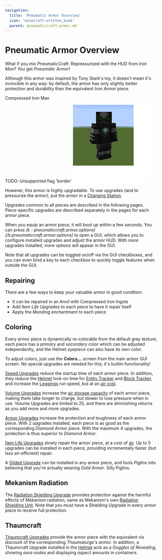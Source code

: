 ```yaml
---
navigation:
  title: 'Pneumatic Armor Overview'
  icon: 'minecraft:written_book'
  parent: pneumaticcraft:armor.md
---
```


# Pneumatic Armor Overview

What if you mix <Color id="dark_green">PneumaticCraft: Repressurized</Color> with the HUD from _Iron Man_? You get _Pneumatic Armor_!

Although this armor was inspired by Tony Stark's toy, it doesn't mean it's invincible in any way: by default, the armor has only slightly better protection and durability than the equivalent _Iron Armor_ piece.

Compressed Iron Man

TODO: Unsupported flag 'border'
![](pneumatic_armor.png)

However, this armor is highly upgradable. To use upgrades (and to pressurize the armor), put the armor in a [Charging Station](../machines/charging_station.md).

Upgrades common to all pieces are described in the following pages. Piece-specific upgrades are described separately in the pages for each armor piece.

When you equip an armor piece, it will _boot up_ within a few seconds. You can press _$(k:pneumaticcraft.armor.options)$(/k:pneumaticcraft.armor.options)_ to open a GUI, which allows you to configure installed upgrades and adjust the armor HUD. With more upgrades installed, more options will appear in the GUI.

Note that all upgrades can be toggled on/off via the GUI checkboxes, and you can even bind a key to each checkbox to quickly toggle features when outside the GUI.

## Repairing

<ItemImage id="minecraft:anvil" />

There are a few ways to keep your valuable armor in good condition:

- It can be repaired in an _Anvil_ with Compressed Iron Ingots
- Add _Item Life Upgrades_ to each piece to have it repair itself
- Apply the _Mending_ enchantment to each piece

## Coloring

Every armor piece is dynamically re-colorable from the default grey texture; each piece has a _primary_ and _secondary_ color which can be adjusted independently, and the Helmet _eyepiece_ can also have its own color.

To adjust colors, just use the **Colors...** screen from the main armor GUI screen. No special upgrades are needed for this; it's builtin functionality!

<ItemImage id="pneumaticcraft:speed_upgrade" />

[Speed Upgrades](../base_concepts/upgrades.md#speed) reduce the startup time of each armor piece. In addition, they reduce the [Helmet](./pneumatic_helmet.md) lock-on time for [Entity Tracker](../base_concepts/upgrades.md#entity_tracker) and [Block Tracker](../base_concepts/upgrades.md#block_tracker), and increase the [Leggings](./pneumatic_leggings.md) run speed, but at an [air cost](../base_concepts/pressure.md).

<ItemImage id="pneumaticcraft:volume_upgrade" />

[Volume Upgrades](../base_concepts/upgrades.md#volume) increase the [air storage capacity](../base_concepts/pressure.md) of each armor piece, making them take longer to charge, but slower to lose pressure when in use. Volume Upgrades are limited to 25, and there are diminishing returns as you add more and more upgrades.

<ItemImage id="pneumaticcraft:armor_upgrade" />

[Armor Upgrades](../base_concepts/upgrades.md#armor) increase the protection and toughness of each armor piece. With 2 upgrades installed, each piece is as good as the corresponding _Diamond Armor_ piece. With the maximum 4 upgrades, the protection is thus superior to _Diamond Armor_.

<ItemImage id="pneumaticcraft:item_life_upgrade" />

[Item Life Upgrades](../base_concepts/upgrades.md#item_life) slowly repair the armor piece, at a cost of [air](../base_concepts/pressure.md). Up to 5 upgrades can be installed in each piece, providing incrementally faster (but less air-efficient) repair.

<ItemImage id="pneumaticcraft:gilded_upgrade" />

A [Gilded Upgrade](../base_concepts/upgrades.md#gilded) can be installed in any armor piece, and fools _Piglins_ into believing that you're actually wearing _Gold Armor_. Silly Piglins.

## Mekanism Radiation

<ItemImage id="pneumaticcraft:radiation_shielding_upgrade" />

The [Radiation Shielding Upgrade](../base_concepts/upgrades.md#radiation_shielding) provides protection against the harmful effects of Mekanism radiation, same as Mekanism's own [Radiation Shielding Unit](https://wiki.aidancbrady.com/wiki/Radiation_Shielding_Unit). Note that you must have a Shielding Upgrade in every armor piece to receive full protection.

## Thaumcraft

[Thaumcraft Upgrades](../base_concepts/upgrades.md#thaumcraft) provide the armor piece with the equivalent vis discount of the corresponding _Thaumaturge's armor_. In addition, a Thaumcraft Upgrade installed in the [Helmet](./helmet.md) acts as a _Goggles of Revealing_, showing _aura nodes_ and displaying _aspect_ amounts in containers.
